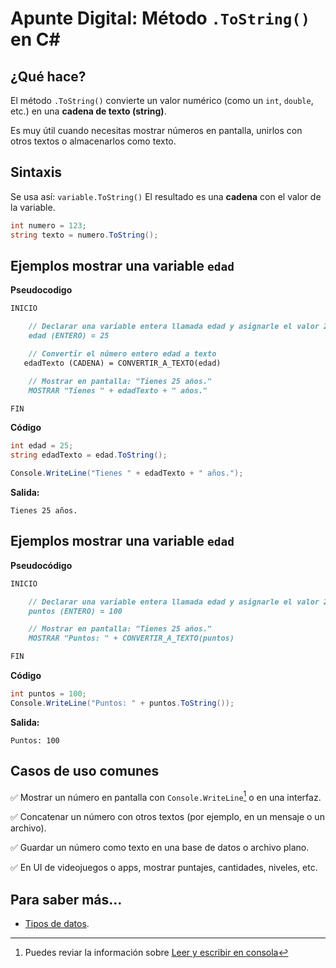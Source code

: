 #  Apunte Digital: Método `.ToString()` en C\#

## ¿Qué hace?

El método `.ToString()` convierte un valor numérico (como un `int`, `double`, etc.) en una **cadena de texto (string)**.

Es muy útil cuando necesitas mostrar números en pantalla, unirlos con otros textos o almacenarlos como texto.

## Sintaxis

Se usa así: `variable.ToString()`
El resultado es una **cadena** con el valor de la variable.

```csharp
int numero = 123;
string texto = numero.ToString();
```

## Ejemplos mostrar una variable `edad`

**Pseudocodigo**

```markdown
INICIO

    // Declarar una variable entera llamada edad y asignarle el valor 25
    edad (ENTERO) = 25

    // Convertir el número entero edad a texto
   edadTexto (CADENA) = CONVERTIR_A_TEXTO(edad)

    // Mostrar en pantalla: "Tienes 25 años."
    MOSTRAR "Tienes " + edadTexto + " años."

FIN
```

**Código**

```csharp
int edad = 25;
string edadTexto = edad.ToString();

Console.WriteLine("Tienes " + edadTexto + " años.");
```

**Salida:**

```
Tienes 25 años.
```

## Ejemplos mostrar una variable `edad`

**Pseudocódigo**

```markdown
INICIO

    // Declarar una variable entera llamada edad y asignarle el valor 25
    puntos (ENTERO) = 100

    // Mostrar en pantalla: "Tienes 25 años."
    MOSTRAR "Puntos: " + CONVERTIR_A_TEXTO(puntos)

FIN
```

**Código**

```csharp
int puntos = 100;
Console.WriteLine("Puntos: " + puntos.ToString());
```

**Salida:**

```
Puntos: 100
```

## Casos de uso comunes

✅ Mostrar un número en pantalla con `Console.WriteLine`[^1] o en una interfaz.

✅ Concatenar un número con otros textos (por ejemplo, en un mensaje o un archivo).

✅ Guardar un número como texto en una base de datos o archivo plano.

✅ En UI de videojuegos o apps, mostrar puntajes, cantidades, niveles, etc.

[^1]: Puedes reviar la información sobre [Leer y escribir en consola](poo/console.md)

## Para saber más...

- [Tipos de datos](ApuntesDigitales/programacion/tiposDatos/tiposDatos.md).

<!-- documentación oficial -->